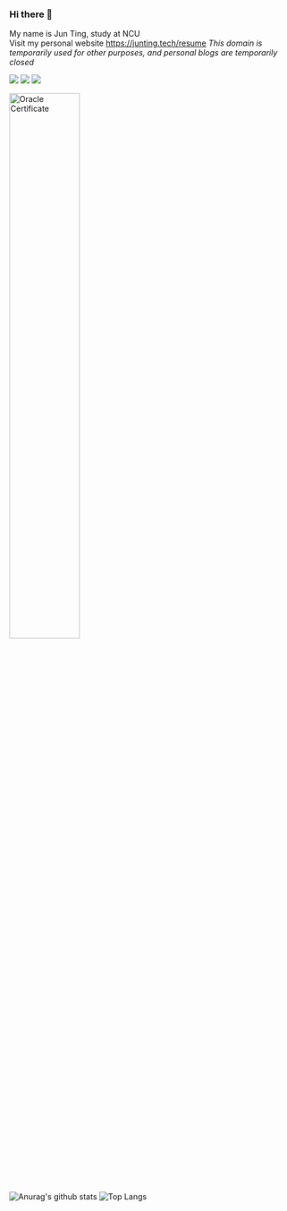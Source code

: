 ### Hi there 👋
My name is Jun Ting, study at NCU
<br>
Visit my personal website
https://junting.tech/resume
*This domain is temporarily used for other purposes, and personal blogs are temporarily closed*

![](https://img.shields.io/badge/license-java_OCA-green)
![](https://img.shields.io/badge/license-java_OCP-green)
![](https://img.shields.io/badge/license-JavaEE%20Web-blue)

<img width="50%" alt="Oracle Certificate" src="https://user-images.githubusercontent.com/92431095/178016604-f19e6fc6-0b74-455b-bc7b-a6a557849701.png">

![Anurag's github stats](https://github-readme-stats.vercel.app/api?username=JunTingLin&layout=compact)
![Top Langs](https://github-readme-stats.vercel.app/api/top-langs/?username=JunTingLin&layout=compact)




<!--
**JunTingLin/JunTingLin** is a ✨ _special_ ✨ repository because its `README.md` (this file) appears on your GitHub profile.

Here are some ideas to get you started:

- 🔭 I’m currently working on ...
- 🌱 I’m currently learning ...
- 👯 I’m looking to collaborate on ...
- 🤔 I’m looking for help with ...
- 💬 Ask me about ...
- 📫 How to reach me: ...
- 😄 Pronouns: ...
- ⚡ Fun fact: ...
-->
